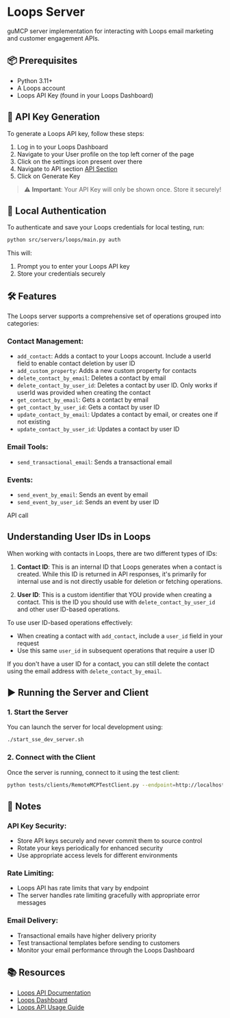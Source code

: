 # Loops Server

guMCP server implementation for interacting with Loops email marketing and customer engagement APIs.

## 📦 Prerequisites

- Python 3.11+
- A Loops account
- Loops API Key (found in your Loops Dashboard)

## 🔑 API Key Generation

To generate a Loops API key, follow these steps:

1. Log in to your Loops Dashboard
2. Navigate to your User profile on the top left corner of the page
3. Click on the settings icon present over there
4. Navigate to API section [API Section](https://app.loops.so/settings?page=api)
5. Click on Generate Key 
   
> ⚠️ **Important**: Your API Key will only be shown once. Store it securely!

## 🔐 Local Authentication

To authenticate and save your Loops credentials for local testing, run:

```bash
python src/servers/loops/main.py auth
```

This will:
1. Prompt you to enter your Loops API key
2. Store your credentials securely

## 🛠️ Features

The Loops server supports a comprehensive set of operations grouped into categories:

### Contact Management:

- `add_contact`: Adds a contact to your Loops account. Include a userId field to enable contact deletion by user ID
- `add_custom_property`: Adds a new custom property for contacts
- `delete_contact_by_email`: Deletes a contact by email
- `delete_contact_by_user_id`: Deletes a contact by user ID. Only works if userId was provided when creating the contact
- `get_contact_by_email`: Gets a contact by email
- `get_contact_by_user_id`: Gets a contact by user ID
- `update_contact_by_email`: Updates a contact by email, or creates one if not existing
- `update_contact_by_user_id`: Updates a contact by user ID

### Email Tools:

- `send_transactional_email`: Sends a transactional email

### Events:

- `send_event_by_email`: Sends an event by email
- `send_event_by_user_id`: Sends an event by user ID

API call

## Understanding User IDs in Loops

When working with contacts in Loops, there are two different types of IDs:

1. **Contact ID**: This is an internal ID that Loops generates when a contact is created. While this ID is returned in API responses, it's primarily for internal use and is not directly usable for deletion or fetching operations.

2. **User ID**: This is a custom identifier that YOU provide when creating a contact. This is the ID you should use with `delete_contact_by_user_id` and other user ID-based operations.

To use user ID-based operations effectively:
- When creating a contact with `add_contact`, include a `user_id` field in your request
- Use this same `user_id` in subsequent operations that require a user ID

If you don't have a user ID for a contact, you can still delete the contact using the email address with `delete_contact_by_email`.

## ▶️ Running the Server and Client

### 1. Start the Server

You can launch the server for local development using:

```bash
./start_sse_dev_server.sh
```

### 2. Connect with the Client

Once the server is running, connect to it using the test client:

```bash
python tests/clients/RemoteMCPTestClient.py --endpoint=http://localhost:8000/loops/local
```

## 📎 Notes

### API Key Security:
- Store API keys securely and never commit them to source control
- Rotate your keys periodically for enhanced security
- Use appropriate access levels for different environments

### Rate Limiting:
- Loops API has rate limits that vary by endpoint
- The server handles rate limiting gracefully with appropriate error messages

### Email Delivery:
- Transactional emails have higher delivery priority
- Test transactional templates before sending to customers
- Monitor your email performance through the Loops Dashboard

## 📚 Resources

- [Loops API Documentation](https://docs.loops.so/reference)
- [Loops Dashboard](https://app.loops.so)
- [Loops API Usage Guide](https://docs.loops.so/reference/api-key-reference) 